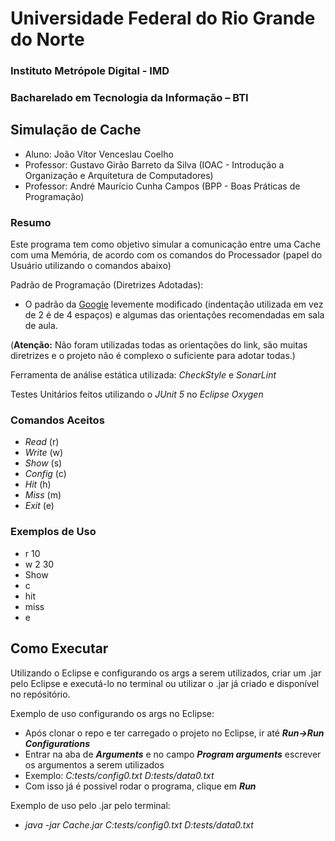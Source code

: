 # Universidade Federal do Rio Grande do Norte
### Instituto Metrópole Digital - IMD
### Bacharelado em Tecnologia da Informação – BTI

## Simulação de Cache

- Aluno: João Vítor Venceslau Coelho
- Professor: Gustavo Girão Barreto da Silva (IOAC - Introdução a Organização e Arquitetura de Computadores)
- Professor: André Maurício Cunha Campos (BPP - Boas Práticas de Programação)

### Resumo

Este programa tem como objetivo simular a comunicação entre uma Cache com uma Memória, de acordo com os comandos do Processador (papel do Usuário utilizando o comandos abaixo)

Padrão de Programação (Diretrizes Adotadas): 
 - O padrão da [Google](https://google.github.io/styleguide/javaguide.html) levemente modificado (indentação utilizada em vez de 2 é de 4 espaços) e algumas das orientações recomendadas em sala de aula.

(**Atenção:** Não foram utilizadas todas as orientações do link, são muitas diretrizes e o projeto não é complexo o suficiente para adotar todas.)
 
Ferramenta de análise estática utilizada: _CheckStyle_ e _SonarLint_

Testes Unitários feitos utilizando o _JUnit 5_ no _Eclipse Oxygen_

### Comandos Aceitos
 - _Read_   (r)
 - _Write_  (w)
 - _Show_   (s)
 - _Config_ (c)
 - _Hit_    (h)
 - _Miss_   (m)
 - _Exit_   (e)
 
 ### Exemplos de Uso
 - r 10
 - w 2 30
 - Show
 - c
 - hit
 - miss
 - e
 
## Como Executar

Utilizando o Eclipse e configurando os args a serem utilizados, criar um .jar pelo Eclipse e executá-lo no terminal ou utilizar o .jar já criado e disponível no repósitório.

Exemplo de uso configurando os args no Eclipse:
- Após clonar o repo e ter carregado o projeto no Eclipse, ir até **_Run->Run Configurations_**
- Entrar na aba de **_Arguments_** e no campo **_Program arguments_** escrever os argumentos a serem utilizados
- Exemplo: _C:tests/config0.txt D:tests/data0.txt_
- Com isso já é possivel rodar o programa, clique em **_Run_**

Exemplo de uso pelo .jar pelo terminal:
 - _java -jar Cache.jar C:tests/config0.txt D:tests/data0.txt_
 

